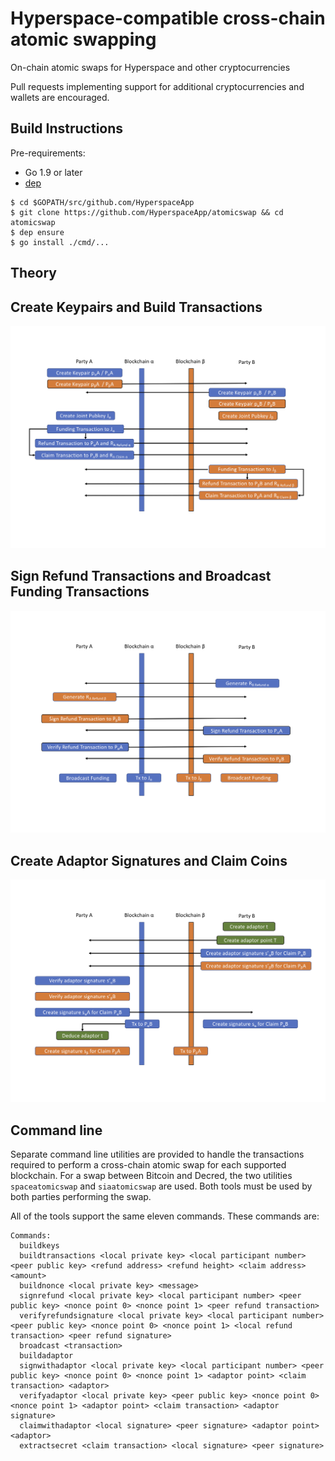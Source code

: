 # Hyperspace-compatible cross-chain atomic swapping

On-chain atomic swaps for Hyperspace and other cryptocurrencies

Pull requests implementing support for additional cryptocurrencies and wallets
are encouraged. 

## Build Instructions

Pre-requirements:

  - Go 1.9 or later
  - [dep](https://github.com/golang/dep)

```
$ cd $GOPATH/src/github.com/HyperspaceApp
$ git clone https://github.com/HyperspaceApp/atomicswap && cd atomicswap
$ dep ensure
$ go install ./cmd/...
```

## Theory

## Create Keypairs and Build Transactions

![Workflow 1](/images/schnorr_swap_1.png)

## Sign Refund Transactions and Broadcast Funding Transactions

![Workflow 2](/images/schnorr_swap_2.png)

## Create Adaptor Signatures and Claim Coins

![Workflow 3](/images/schnorr_swap_3.png)

## Command line

Separate command line utilities are provided to handle the transactions required
to perform a cross-chain atomic swap for each supported blockchain.  For a swap
between Bitcoin and Decred, the two utilities `spaceatomicswap` and
`siaatomicswap` are used.  Both tools must be used by both parties performing
the swap.

All of the tools support the same eleven commands.  These commands are:

```
Commands:
  buildkeys
  buildtransactions <local private key> <local participant number> <peer public key> <refund address> <refund height> <claim address> <amount>
  buildnonce <local private key> <message>
  signrefund <local private key> <local participant number> <peer public key> <nonce point 0> <nonce point 1> <peer refund transaction>
  verifyrefundsignature <local private key> <local participant number> <peer public key> <nonce point 0> <nonce point 1> <local refund transaction> <peer refund signature>
  broadcast <transaction>
  buildadaptor
  signwithadaptor <local private key> <local participant number> <peer public key> <nonce point 0> <nonce point 1> <adaptor point> <claim transaction> <adaptor>
  verifyadaptor <local private key> <peer public key> <nonce point 0> <nonce point 1> <adaptor point> <claim transaction> <adaptor signature>
  claimwithadaptor <local signature> <peer signature> <adaptor point> <adaptor>
  extractsecret <claim transaction> <local signature> <peer signature>
```
